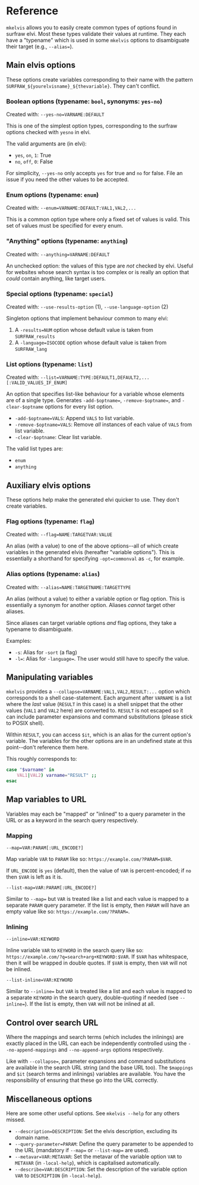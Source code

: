 # Reference

`mkelvis` allows you to easily create common types of options found in surfraw
elvi.  Most these types validate their values at runtime.  They each have a
"typename" which is used in some `mkelvis` options to disambiguate their target
(e.g., `--alias=`).

## Main elvis options

These options create variables corresponding to their name with the pattern
`SURFRAW_${yourelvisname}_${thevariable}`.  They can't conflict.

### Boolean options (typename: `bool`, synonyms: `yes-no`)

Created with: `--yes-no=VARNAME:DEFAULT`

This is one of the simplest option types, corresponding to the surfraw options
checked with `yesno` in elvi.

The valid arguments are (in elvi):

  - `yes`, `on`, `1`: True
  - `no`, `off`, `0`: False

For simplicity, `--yes-no` only accepts `yes` for true and `no` for false.
File an issue if you need the other values to be accepted.

### Enum options (typename: `enum`)

Created with: `--enum=VARNAME:DEFAULT:VAL1,VAL2,...`

This is a common option type where only a fixed set of values is valid.  This
set of values must be specified for every enum.

### "Anything" options (typename: `anything`)

Created with: `--anything=VARNAME:DEFAULT`

An unchecked option: the values of this type are *not* checked by elvi.  Useful
for websites whose search syntax is too complex or is really an option that
*could* contain anything, like target users.

### Special options (typename: `special`)

Created with: `--use-results-option` (1), `--use-language-option` (2)

Singleton options that implement behaviour common to many elvi:

  1. A `-results=NUM` option whose default value is taken from `SURFRAW_results`
  2. A `-language=ISOCODE` option whose default value is taken from `SURFRAW_lang`

### List options (typename: `list`)

Created with: `--list=VARNAME:TYPE:DEFAULT1,DEFAULT2,...[:VALID_VALUES_IF_ENUM]`

An option that specifies list-like behaviour for a variable whose elements are
of a single type.  Generates `-add-$optname=`, `-remove-$optname=`, and
`-clear-$optname` options for every list option.

* `-add-$optname=VALS`: Append `VALS` to list variable.
* `-remove-$optname=VALS`: Remove *all* instances of each value of `VALS` from list variable.
* `-clear-$optname`: Clear list variable.

The valid list types are:

  - `enum`
  - `anything`

## Auxiliary elvis options

These options help make the generated elvi quicker to use.  They don't create
variables.

### Flag options (typename: `flag`)

Created with: `--flag=NAME:TARGETVAR:VALUE`

An alias (with a value) to one of the above options--all of which create
variables in the generated elvis (hereafter "variable options").  This is
essentially a shorthand for specifying `-opt=commonval` as `-c`, for example.

### Alias options (typename: `alias`)

Created with: `--alias=NAME:TARGETNAME:TARGETTYPE`

An alias (without a value) to either a variable option or flag option.  This is
essentially a synonym for another option.  Aliases *cannot* target other
aliases.

Since aliases can target variable options *and* flag options, they take a
typename to disambiguate.

Examples:

  - `-s`: Alias for `-sort` (a flag)
  - `-l=`: Alias for `-language=`.  The user would still have to specify the
    value.

## Manipulating variables

`mkelvis` provides a `--collapse=VARNAME:VAL1,VAL2,RESULT:...` option which
corresponds to a shell case-statement.  Each argument after `VARNAME` is a list
where the *last* value (`RESULT` in this case) is a shell snippet that the
other values (`VAL1` and `VAL2` here) are converted to.  `RESULT` is not
escaped so it can include parameter expansions and command substitutions
(please stick to POSIX shell).

Within `RESULT`, you can access `$it`, which is an alias for the current
option's variable.  The variables for the other options are in an undefined
state at this point--don't reference them here.

This roughly corresponds to:

```sh
case "$varname" in
	VAL1|VAL2) varname="RESULT" ;;
esac
```

## Map variables to URL

Variables may each be "mapped" or "inlined" to a query parameter in the URL or
as a keyword in the search query respectively.

### Mapping

`--map=VAR:PARAM[:URL_ENCODE?]`

Map variable `VAR` to `PARAM` like so: `https://example.com/?PARAM=$VAR`.

If `URL_ENCODE` is `yes` (default), then the value of `VAR` is percent-encoded;
if `no` then `$VAR` is left as it is.

`--list-map=VAR:PARAM[:URL_ENCODE?]`

Similar to `--map=` but `VAR` is treated like a list and each value is mapped
to a separate `PARAM` query parameter.  If the list is empty, then `PARAM` will
have an empty value like so: `https://example.com/?PARAM=`.

### Inlining

`--inline=VAR:KEYWORD`

Inline variable `VAR` to `KEYWORD` in the search query like so:
`https://example.com/?q=search+arg+KEYWORD:$VAR`.  If `$VAR` has whitespace,
then it will be wrapped in double quotes.  If `$VAR` is empty, then `VAR` will
not be inlined.

`--list-inline=VAR:KEYWORD`

Similar to `--inline=` but `VAR` is treated like a list and each value is
mapped to a separate `KEYWORD` in the search query, double-quoting if needed
(see `--inline=`).  If the list is empty, then `VAR` will not be inlined at
all.

## Control over search URL

Where the mappings and search terms (which includes the inlinings) are exactly
placed in the URL can each be independently controlled using the
`--no-append-mappings` and `--no-append-args` options respectively.  

Like with `--collapse=`, parameter expansions and command substitutions are
available in the search URL string (and the base URL too).  The `$mappings` and
`$it` (search terms and inlinings) variables are available.  You have the
responsibility of ensuring that these go into the URL correctly.

## Miscellaneous options

Here are some other useful options.  See `mkelvis --help` for any others
missed.

* `--description=DESCRIPTION`: Set the elvis description, excluding its domain
  name.
* `--query-parameter=PARAM`: Define the query parameter to be appended to the
  URL (mandatory if `--map=` or `--list-map=` are used).
* `--metavar=VAR:METAVAR`: Set the metavar of the variable option `VAR` to
  `METAVAR` (in `-local-help`), which is capitalised automatically.
* `--describe=VAR:DESCRIPTION`: Set the description of the variable option
  `VAR` to `DESCRIPTION` (in `-local-help`).
